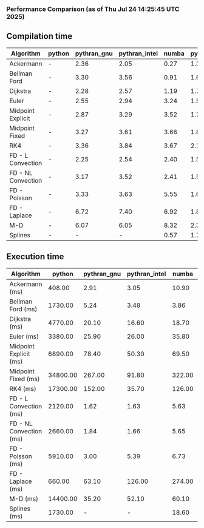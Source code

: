 ### Performance Comparison (as of Thu Jul 24 14:25:45 UTC 2025)
## Compilation time
Algorithm                 | python                    | pythran_gnu               | pythran_intel             | numba                     | pyccel_gnu_c              | pyccel_gnu_fortran        | pyccel_intel_c            | pyccel_intel_fortran     
------------------------- | ------------------------- | ------------------------- | ------------------------- | ------------------------- | ------------------------- | ------------------------- | ------------------------- | -------------------------
Ackermann                 | -                         | 2.36                      | 2.05                      | 0.27                      | 1.32                      | 1.34                      | 1.31                      | 1.38                     
Bellman Ford              | -                         | 3.30                      | 3.56                      | 0.91                      | 1.60                      | 1.48                      | 1.54                      | 1.53                     
Dijkstra                  | -                         | 2.28                      | 2.57                      | 1.19                      | 1.70                      | 1.59                      | 1.63                      | 1.67                     
Euler                     | -                         | 2.55                      | 2.94                      | 3.24                      | 1.56                      | 1.45                      | 1.52                      | 1.50                     
Midpoint Explicit         | -                         | 2.87                      | 3.29                      | 3.52                      | 1.79                      | 1.67                      | 1.73                      | 1.72                     
Midpoint Fixed            | -                         | 3.27                      | 3.61                      | 3.66                      | 1.87                      | 1.73                      | 1.78                      | 1.78                     
RK4                       | -                         | 3.36                      | 3.84                      | 3.67                      | 2.19                      | 2.12                      | 2.11                      | 2.15                     
FD - L Convection         | -                         | 2.25                      | 2.54                      | 2.40                      | 1.52                      | 1.41                      | 1.46                      | 1.47                     
FD - NL Convection        | -                         | 3.17                      | 3.52                      | 2.41                      | 1.52                      | 1.42                      | 1.47                      | 1.47                     
FD - Poisson              | -                         | 3.33                      | 3.63                      | 5.55                      | 1.65                      | 1.69                      | 1.60                      | 1.86                     
FD - Laplace              | -                         | 6.72                      | 7.40                      | 6.92                      | 1.87                      | 1.83                      | 1.78                      | 1.91                     
M-D                       | -                         | 6.07                      | 6.05                      | 8.32                      | 2.30                      | 2.45                      | 2.22                      | 2.53                     
Splines                   | -                         | -                         | -                         | 0.57                      | 1.75                      | 1.75                      | 1.68                      | 1.79                     

## Execution time
Algorithm                 | python                    | pythran_gnu               | pythran_intel             | numba                     | pyccel_gnu_c              | pyccel_gnu_fortran        | pyccel_intel_c            | pyccel_intel_fortran     
------------------------- | ------------------------- | ------------------------- | ------------------------- | ------------------------- | ------------------------- | ------------------------- | ------------------------- | -------------------------
Ackermann (ms)            | 408.00                    | 2.91                      | 3.05                      | 10.90                     | 1.32                      | 1.32                      | 4.05                      | 9.74                     
Bellman Ford (ms)         | 1730.00                   | 5.24                      | 3.48                      | 3.86                      | 3.82                      | 3.23                      | 5.86                      | 4.16                     
Dijkstra (ms)             | 4770.00                   | 20.10                     | 16.60                     | 18.70                     | 67.40                     | 18.70                     | 64.70                     | 21.40                    
Euler (ms)                | 3380.00                   | 25.90                     | 26.00                     | 35.80                     | 26.50                     | 11.30                     | 27.20                     | 15.00                    
Midpoint Explicit (ms)    | 6890.00                   | 78.40                     | 50.30                     | 69.50                     | 44.20                     | 19.50                     | 45.70                     | 16.80                    
Midpoint Fixed (ms)       | 34800.00                  | 267.00                    | 91.80                     | 322.00                    | 190.00                    | 72.80                     | 198.00                    | 54.90                    
RK4 (ms)                  | 17300.00                  | 152.00                    | 35.70                     | 126.00                    | 94.50                     | 32.30                     | 90.60                     | 27.60                    
FD - L Convection (ms)    | 2120.00                   | 1.62                      | 1.63                      | 5.63                      | 7.46                      | 1.79                      | 7.71                      | 1.49                     
FD - NL Convection (ms)   | 2660.00                   | 1.84                      | 1.66                      | 5.65                      | 6.74                      | 1.60                      | 8.20                      | 1.58                     
FD - Poisson (ms)         | 5910.00                   | 3.00                      | 5.39                      | 6.73                      | 14.70                     | 2.61                      | 24.10                     | 2.57                     
FD - Laplace (ms)         | 660.00                    | 63.10                     | 126.00                    | 274.00                    | 483.00                    | 56.80                     | 662.00                    | 58.70                    
M-D (ms)                  | 14400.00                  | 35.20                     | 52.10                     | 60.10                     | 115.00                    | 62.10                     | 61.70                     | 89.40                    
Splines (ms)              | 1730.00                   | -                         | -                         | 18.60                     | 14.10                     | 17.70                     | 15.10                     | 27.60                    
